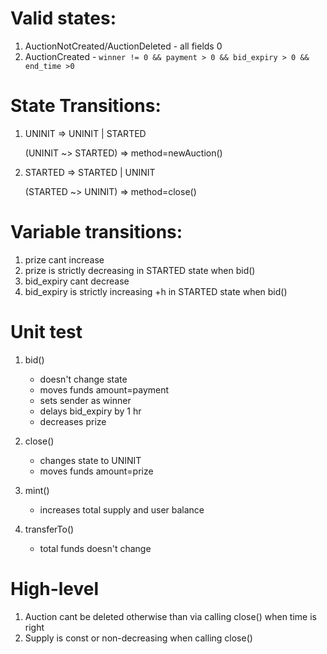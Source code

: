 # Valid states:
1. AuctionNotCreated/AuctionDeleted - all fields 0
2. AuctionCreated - `winner != 0 && payment > 0 && bid_expiry > 0 && end_time >0`

# State Transitions:
1. UNINIT => UNINIT | STARTED

   (UNINIT ~> STARTED) => method=newAuction()

2. STARTED => STARTED | UNINIT

    (STARTED ~> UNINIT) => method=close()


# Variable transitions:
1. prize cant increase
2. prize is strictly decreasing in STARTED state when bid()
3. bid_expiry cant decrease
4. bid_expiry is strictly increasing +h in STARTED state when bid()

# Unit test
1. bid()
    - doesn't change state
    - moves funds amount=payment
    - sets sender as winner
    - delays bid_expiry by 1 hr
    - decreases prize

2. close()
    - changes state to UNINIT
    - moves funds amount=prize

3. mint()
    - increases total supply and user balance

4. transferTo()
    - total funds doesn't change


# High-level
1. Auction cant be deleted otherwise than via calling close() when time is right
2. Supply is const or non-decreasing when calling close()